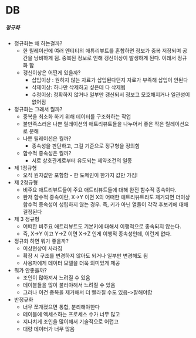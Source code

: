# DB

##### 정규화

- 정규화는 왜 하는걸까?
  - 한 릴레이션에 여러 엔티티의 애튜리뷰트를 혼합하면 정보가 중복 저장되며 공간을 낭비하게 됨. 중복된 정보로 인해 갱신이상이 발생하게 된다. 이래서 정규화 함
  - 갱신이상은 어떤게 있을까?
    - 삽입이상 : 원하지 않는 자료가 삽입된다던지 자료가 부족해 삽입이 안된다
    - 삭제이상: 하나만 삭제하고 싶은데 다 삭제됨
    - 수정이상: 정확하지 않거나 일부만 갱신되서 정보고 모호해지거나 일관성이 없어짐
- 정규화는 그래서 뭘까?
  - 중복을 최소화 하기 위해 데이터를 구조화하는 작업
  - 불만족스러운 나쁜 릴레이션의 애트리뷰트들을 나누어서 좋은 작은 릴레이션으로 분해
  - 나쁜 릴레이션은 뭘까?
    - 종속성을 판단하고, 그걸 기준으로 정규형을 정의함
  - 함수적 종속성은 뭘까?
    - 서로 상호관계로부터 유도되는 제약조건의 일종
- 제 1정규형
  - 오직 원자값만 포함함 - 한 도메인이 한가지 값만 가짐!
- 제 2정규형
  - 비주요 애트리뷰트들이 주요 애트리뷰트들에 대해 완전 함수적 종속이다.
  - 완저 함수적 종속이란, X->Y 이면 X의 어떠한 애트리뷰트라도 제거되면 더이상 함수적 종속성이 성립하지 않는 경우. 즉, 키가 아닌 열들이 각각 후보키에 대해 결정된다
- 제 3 정규형
  - 어떠한 비주요 애트리뷰트도 기본키에 대해서 이행적으로 종속되지 않는다.
  - 즉, X->Y 이고 Y->Z 이면 X->Z 인게 이행적 종속성인데, 이런게 없다.
- 정규화 하면 뭐가 좋을까?
  - 이상현상이 사라짐
  - 확장 시 구조를 변경하지 않아도 되거나 일부만 변경해도 됨
  - 사용자에게 데이터 모델을 더욱 의미있게 제공
- 뭐가 안좋을까?
  - 조인이 많아져서 느려질 수 있음
  - 테이블들을 많이 불러야해서 느려질 수 있음
  - 그러나 이건 중복을 제거해서 더 빨라질 수도 있음->잘해야함
- 반정규화
  - 너무 쪼개졌으면 통합, 분리해야한다
  - 테이블에 엑세스하는 프로세스 수가 너무 많고
  - 지나치게 조인을 많이해서 기술적으로 어렵고
  - 대량 데이터가 너무 많음

